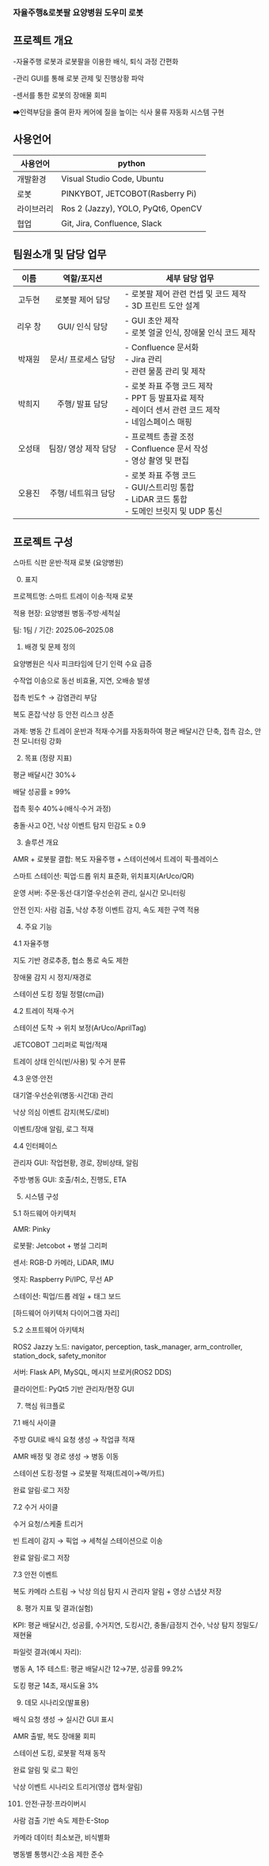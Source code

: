 ### 자율주행&로봇팔 요양병원 도우미 로봇

## 프로젝트 개요
-자율주행 로봇과 로봇팔을 이용한 배식, 퇴식 과정 간편화

-관리 GUI를 통해 로봇 관제 및 진행상황 파악

-센서를 통한 로봇의 장애물 회피

➡인력부담을 줄여 환자 케어에 질을 높이는 식사 물류 자동화 시스템 구현

## 사용언어

| 사용언어    | python                                   |
| ---------- | ---------------------------------------------- |
| 개발환경    | Visual Studio Code, Ubuntu                |
| 로봇 | PINKYBOT, JETCOBOT(Rasberry Pi) |
| 라이브러리 | Ros 2 (Jazzy), YOLO, PyQt6, OpenCV |
| 협업 | Git, Jira, Confluence, Slack |


## 팀원소개 및 담당 업무

| 이름   | 역할/포지션            | 세부 담당 업무 |
|:-----:|:----------------------:|---------------|
| 고두현 | 로봇팔 제어 담당        | - 로봇팔 제어 관련 컨셉 및 코드 제작<br>- 3D 프린트 도안 설계 |
| 리우 창 | GUI/ 인식 담당         | - GUI 초안 제작<br>- 로봇 얼굴 인식, 장애물 인식 코드 제작 |
| 박재원 | 문서/ 프로세스 담당     | - Confluence 문서화<br>- Jira 관리<br>- 관련 물품 관리 및 제작 |
| 박희지 | 주행/ 발표 담당         | - 로봇 좌표 주행 코드 제작<br>- PPT 등 발표자료 제작<br>- 레이더 센서 관련 코드 제작<br>- 네임스페이스 매핑 |
| 오성태 | 팀장/ 영상 제작 담당    | - 프로젝트 총괄 조정<br>- Confluence 문서 작성<br>- 영상 촬영 및 편집 |
| 오용진 | 주행/ 네트워크 담당     | - 로봇 좌표 주행 코드<br>- GUI/스트리밍 통합<br>- LiDAR 코드 통합<br>- 도메인 브릿지 및 UDP 통신 |

## 프로젝트 구성
스마트 식판 운반·적재 로봇 (요양병원)

0. 표지

프로젝트명: 스마트 트레이 이송·적재 로봇

적용 현장: 요양병원 병동·주방·세척실

팀: 1팀 / 기간: 2025.06–2025.08



1. 배경 및 문제 정의

요양병원은 식사 피크타임에 단기 인력 수요 급증

수작업 이송으로 동선 비효율, 지연, 오배송 발생

접촉 빈도↑ → 감염관리 부담

복도 혼잡·낙상 등 안전 리스크 상존

과제: 병동 간 트레이 운반과 적재·수거를 자동화하여 평균 배달시간 단축, 접촉 감소, 안전 모니터링 강화

2. 목표 (정량 지표)

평균 배달시간 30%↓

배달 성공률 ≥ 99%

접촉 횟수 40%↓(배식·수거 과정)

충돌·사고 0건, 낙상 이벤트 탐지 민감도 ≥ 0.9

3. 솔루션 개요

AMR + 로봇팔 결합: 복도 자율주행 + 스테이션에서 트레이 픽·플레이스

스마트 스테이션: 픽업·드롭 위치 표준화, 위치표지(ArUco/QR)

운영 서버: 주문·동선·대기열·우선순위 관리, 실시간 모니터링

안전 인지: 사람 검출, 낙상 추정 이벤트 감지, 속도 제한 구역 적용

4. 주요 기능

4.1 자율주행

지도 기반 경로추종, 협소 통로 속도 제한

장애물 감지 시 정지/재경로

스테이션 도킹 정밀 정렬(cm급)

4.2 트레이 적재·수거

스테이션 도착 → 위치 보정(ArUco/AprilTag)

JETCOBOT 그리퍼로 픽업/적재

트레이 상태 인식(빈/사용) 및 수거 분류

4.3 운영·안전

대기열·우선순위(병동·시간대) 관리

낙상 의심 이벤트 감지(복도/로비)

이벤트/장애 알림, 로그 적재

4.4 인터페이스

관리자 GUI: 작업현황, 경로, 장비상태, 알림

주방·병동 GUI: 호출/취소, 진행도, ETA

5. 시스템 구성

5.1 하드웨어 아키텍처

AMR: Pinky

로봇팔: Jetcobot + 병설 그리퍼

센서: RGB-D 카메라, LiDAR, IMU

엣지: Raspberry Pi/IPC, 무선 AP

스테이션: 픽업/드롭 레일 + 태그 보드

[하드웨어 아키텍처 다이어그램 자리]

5.2 소프트웨어 아키텍처

ROS2 Jazzy 노드: navigator, perception, task_manager, arm_controller, station_dock, safety_monitor

서버: Flask API, MySQL, 메시지 브로커(ROS2 DDS)

클라이언트: PyQt5 기반 관리자/현장 GUI





7. 핵심 워크플로

7.1 배식 사이클

주방 GUI로 배식 요청 생성 → 작업큐 적재

AMR 배정 및 경로 생성 → 병동 이동

스테이션 도킹·정렬 → 로봇팔 적재(트레이→랙/카트)

완료 알림·로그 저장

7.2 수거 사이클

수거 요청/스케줄 트리거

빈 트레이 감지 → 픽업 → 세척실 스테이션으로 이송

완료 알림·로그 저장

7.3 안전 이벤트

복도 카메라 스트림 → 낙상 의심 탐지 시 관리자 알림 + 영상 스냅샷 저장



8. 평가 지표 및 결과(실험)

KPI: 평균 배달시간, 성공률, 수거지연, 도킹시간, 충돌/급정지 건수, 낙상 탐지 정밀도/재현율

파일럿 결과(예시 자리):

병동 A, 1주 테스트: 평균 배달시간 12→7분, 성공률 99.2%

도킹 평균 14초, 재시도율 3%



9. 데모 시나리오(발표용)

배식 요청 생성 → 실시간 GUI 표시

AMR 출발, 복도 장애물 회피

스테이션 도킹, 로봇팔 적재 동작

완료 알림 및 로그 확인

낙상 이벤트 시나리오 트리거(영상 캡처·알림)

101. 안전·규정·프라이버시

사람 검출 기반 속도 제한·E-Stop

카메라 데이터 최소보관, 비식별화

병동별 통행시간·소음 제한 준수
